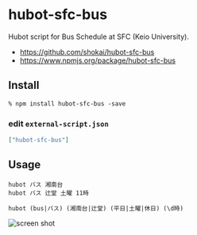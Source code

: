 hubot-sfc-bus
=============
Hubot script for Bus Schedule at SFC (Keio University).

- https://github.com/shokai/hubot-sfc-bus
- https://www.npmjs.org/package/hubot-sfc-bus


Install
-------

    % npm install hubot-sfc-bus -save


### edit `external-script.json`

```json
["hubot-sfc-bus"]
```


Usage
-----

    hubot バス 湘南台
    hubot バス 辻堂 土曜 11時

    hubot (bus|バス) (湘南台|辻堂) (平日|土曜|休日) (\d時)


![screen shot](http://gyazo.com/17dc05d6ee900ddef203d49b4bd1690a.png)
